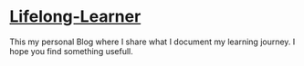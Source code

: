 # [Lifelong-Learner](https://ismaai008l.github.io/Lifelong-Learner.github.io/)  

This my personal Blog where I share what I document my learning journey.
I hope you find something usefull.
